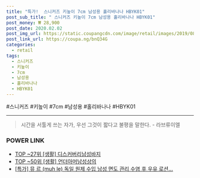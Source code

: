 ```yaml
--- 
title: "특가!  스니커즈 키높이 7cm 남성용 홀리바나나 HBYK01" 
post_sub_title: " 스니커즈 키높이 7cm 남성용 홀리바나나 HBYK01" 
post_money: ₩ 28,900 
post_date: 2020.02.02 
post_img_url: https://static.coupangcdn.com/image/retail/images/2019/08/07/14/0/caf20c8c-8706-4cae-9adc-3f286f085bed.jpg 
post_link_url: https://coupa.ng/bnQ34G 
categories: 
  - retail 
tags: 
  - 스니커즈 
  - 키높이 
  - 7cm 
  - 남성용 
  - 홀리바나나 
  - HBYK01 
--- 
```

  #스니커즈 #키높이 #7cm #남성용 #홀리바나나 #HBYK01 
<hr> 

> 시간을 서툴게 쓰는 자가, 우선 그것이 짧다고 불평을 말한다. - 라브류이엘 


### POWER LINK

* <a href="https://blog.naver.com/an0733/221786150573" target="_blank"> TOP ~27위 [생활] 디스커버리남성바지</a>
* <a href="https://blog.naver.com/fasyy4321/221782302749" target="_blank"> TOP ~50위 [생활] 언더아머남성상의</a>
* <a href="https://blog.naver.com/santokki14/221791713821" target="_blank">[특가] 뮤 르 (muh le) 독일 원제 수입 남성 면도 관리 수염 후 우유 로션...</a>
